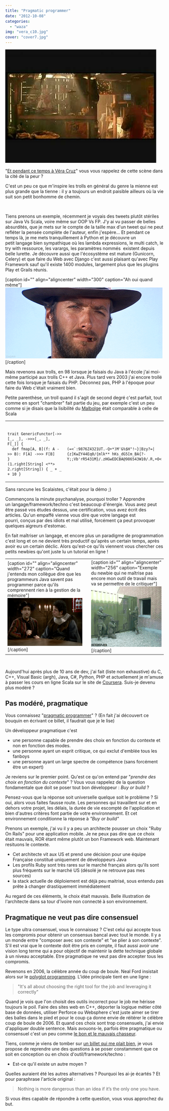 ```yaml
---
title: "Pragmatic programmer"
date: "2012-10-08"
categories: 
  - "waza"
img: "vera_c10.jpg"
cover: "cover7.jpg"
---
```


[![](/images/vera_c10.jpg "vera_c10")](http://hakanai.free.fr/index.php/pragmatic-programmer/vera_c10/)

"[Et pendant ce temps à Véra Cruz](http://www.youtube.com/watch?v=27tbHlDKiko)" vous vous rappelez de cette scène dans la cité de la peur ?

C'est un peu ce que m'inspire les trolls en général du genre la mienne est plus grande que la tienne : il y a toujours un endroit paisible ailleurs où la vie suit son petit bonhomme de chemin.

 

Tiens prenons un exemple, récemment je voyais des tweets plutôt stériles sur Java Vs Scala, voire même sur OOP Vs FP. J'y ai vu passer de belles absurdités, que je mets sur le compte de la taille max d'un tweet qui ne peut refléter la pensée complète de l'auteur, enfin j'espère... Et pendant ce temps là, je me mets tranquillement à Python et je découvre un petit langage bien sympathique où les lambda expressions, le multi catch, le try with ressource, les varargs, les paramètres nommés  existent depuis belle lurette. Je découvre aussi que l'écosystème est mature (Gunicorn, Celery) et que faire du Web avec Django c'est aussi plaisant qu'avec Play Framework sauf qu'il existe 1400 modules, largement plus que les plugins Play et Grails réunis.

\[caption id="" align="aligncenter" width="300" caption="Ah oui quand même"\]![](/images/iPOS6.gif)\[/caption\]

Mais revenons aux trolls, en 98 lorsque je faisais du Java à l'école j'ai moi-même participé aux trolls C++ et Java. Plus tard vers 2003 j'ai encore trollé cette fois lorsque je faisais du PHP. Déconnez pas, PHP à l'époque pour faire du Web c'était vraiment bien.

Petite parenthèse, un troll quand il s'agit de second degré c'est parfait, tout comme en sport "chambrer" fait partie du jeu, par exemple c'est un peu comme si je disais que la lisibilité du [Malbolge](http://fr.wikipedia.org/wiki/Liste_de_programme_Hello_world#Malbolge) était comparable à celle de Scala

<table><tbody><tr><td style="width:50%;"><pre><code>
trait GenericFunctor[-&gt;&gt;[_, _], -&gt;&gt;&gt;[_, _], F[_]] {
  def fmap[A, B](f: A -&gt;&gt; B): F[A] -&gt;&gt;&gt; F[B]
}
(1.right[String] &lt;**&gt; 2.right[String]) { _ + _ + 10 }
</code></pre></td><td><pre><code>
(=&lt;`:9876Z4321UT.-Q+*)M'&amp;%$H"!~}|Bzy?=|{z]KwZY44Eq0/{mlk**&nbsp;hKs_dG5[m_BA{?-Y;;Vb'rR5431M}/.zHGwEDCBA@986543W10/.R,+O&lt;
</code></pre></td></tr></tbody></table>

Sans rancune les Scalaistes, c'était pour la démo ;)

Commençons la minute psychanalyse, pourquoi troller ? Apprendre un langage/framework/techno c'est beaucoup d'énergie. Vous avez peut être passé vos études dessus, une certification, vous avez écrit des articles. Qu'un empaffé vienne vous dire que votre langage est pourri, conçus par des idiots et mal utilisé, forcément ça peut provoquer quelques aigreurs d'estomac.

En fait maîtriser un langage, et encore plus un paradigme de programmation c'est long et on ne devient très productif qu'après un certain temps, après avoir eu un certain déclic. Alors qu'est-ce qu'ils viennent vous chercher ces petits newbies qu'ont juste lu un tutorial en ligne !

<table><tbody><tr><td style="width:50%;"><div></div>[caption id="" align="aligncenter" width="272" caption="Quand j'entends mon collègue dire que les programmeurs Java savent pas programmer parce qu'ils comprennent rien à la gestion de la mémoire"]<img src="/images/UyxD0.gif" alt="" width="272" height="152">[/caption]</td><td></td><td><div></div>[caption id="" align="aligncenter" width="256" caption="Exemple du newbie qui ne&nbsp;maîtrise&nbsp;pas encore mon outil de travail mais va se permettre de le critiquer"]<img src="/images/tFHighsLRUSq5Kfg8WH5IQ2.gif" alt="" width="256" height="192">[/caption]</td></tr></tbody></table>

 

Aujourd'hui après plus de 10 ans de dev, j'ai fait (liste non exhaustive) du C, C++, Visual Basic (argh), Java, C#, Python, PHP et actuellement je m'amuse à passer les cours en ligne Scala sur le site de [Coursera](https://www.coursera.org/). Suis-je devenu plus modéré ?

## Pas modéré, pragmatique

Vous connaissez "[pragmatic programmer](http://en.wikipedia.org/wiki/The_Pragmatic_Programmer)" ? (En fait j'ai découvert ce bouquin en écrivant ce billet, il faudrait que je le lise)

Un développeur pragmatique c'est

- une personne capable de prendre des choix en fonction du contexte et non en fonction des modes.
- une personne ayant un esprit critique, ce qui exclut d'emblée tous les fanboys
- une personne ayant un large spectre de compétence (sans forcément être un expert)

Je reviens sur le premier point. Qu'est ce qu'on entend par "_prendre des choix en fonction du contexte_" ? Vous vous rappelez de la question fondamentale que doit se poser tout bon développeur : _Buy or build_ ?

Pensez-vous que la réponse soit universelle quelque soit le problème ? Si oui, alors vous faites fausse route. Les personnes qui travaillent sur et en dehors votre projet, les délais, la durée de vie escompté de l'application et bien d'autres critères font partie de votre environnement. Et cet environnement conditionne la réponse à _"Buy or build"_

Prenons un exemple, j'ai vu il y a peu un architecte pousser un choix "Ruby On Rails" pour une application mobile. Je ne peux pas dire que ce choix était mauvais, ROR étant même plutôt un bon Framework web. Maintenant resituons le contexte.

- Cet architecte vit aux US et prend une décision pour une équipe Française constitué uniquement de développeurs Java
- Les profils Ruby sont très rares sur le marché français alors qu'ils sont plus fréquents sur le marché US (désolé je ne retrouve pas mes sources)
- la stack actuelle de déploiement est déjà peu maitrisé, sous entendu pas prête à changer drastiquement immédiatement

Au regard de ces éléments, le choix était mauvais. Belle illustration de l'architecte dans sa tour d'ivoire non connecté à son environnement.

## Pragmatique ne veut pas dire consensuel

Le type ultra consensuel, vous le connaissez ? C'est celui qui accepte tous les compromis pour obtenir un consensus bancal avec tout le monde. Il y a un monde entre "composer avec son contexte" et "se plier à son contexte". S'il est vrai que le contexte doit être pris en compte, il faut aussi avoir une vision long terme qui a pour objectif de maintenir la dette technique globale à un niveau acceptable. Etre pragmatique ne veut pas dire accepter tous les compromis.

Revenons en 2006, la célèbre année du coup de boule. Neal Ford insistait alors sur le [polyglot programming](http://memeagora.blogspot.fr/2006/12/polyglot-programming.html). L'idée principale tient en une ligne :

> "It's all about choosing the right tool for the job and leveraging it correctly"

Quand je vois que l'on choisit des outils incorrect pour le job me hérisse toujours le poil. Faire des sites web en C++, déporter la logique métier côté base de données, utiliser Perforce ou Websphere c'est juste aimer se tirer des balles dans le pied et pour le coup ça donne envie de réitérer le célèbre coup de boule de 2006. Et quand ces choix sont trop consensuels, j'ai envie d'appliquer double sentence. Mais avouons-le, parfois être pragmatique ou consensuel c'est un peu comme [le bon et le mauvais chasseur](http://www.youtube.com/watch?v=vH2GdDrJpKg).

Tiens, comme je viens de tomber sur [un billet qui me plait bien](http://gorban.org/post/32873465932/software-architecture-cheat-sheet), je vous propose de reprendre une des questions à se poser constamment que ce soit en conception ou en choix d'outil/framework/techno :

- Est-ce qu'il existe un autre moyen ?

Quelles auraient été les autres alternatives ? Pourquoi les ai-je écartés ? Et pour paraphrase l'article original :

> Nothing is more dangerous than an idea if it’s the only one you have.

Si vous êtes capable de répondre à cette question, vous vous approchez du but.
